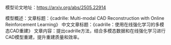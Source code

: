 模型论文地址：https://arxiv.org/abs/2505.22914

模型概述：文章标题：《cadrille: Multi-modal CAD Reconstruction with Online Reinforcement Learning》
中文文章标题：《cadrille：使用在线强化学习的多模态CAD重建》
文章内容：提出cadrille方法，结合多模态数据和在线强化学习进行CAD模型重建，提升重建质量和效率。
